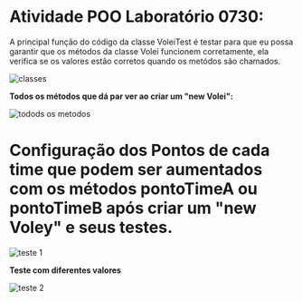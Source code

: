 # Atividade POO Laboratório 0730:
A principal função do código da classe VoleiTest é testar para que eu possa garantir que os métodos da classe 
Volei funcionem corretamente, ela verifica se os valores estão corretos quando os metódos são chamados.

![classes](https://github.com/user-attachments/assets/9911e766-94d1-4cd2-855d-e59c914a7918)

**Todos os métodos que dá par ver ao criar um "new Volei":**

![todods os metodos](https://github.com/user-attachments/assets/ec753e36-29fc-4838-afb8-ca861ebc6e9d)

# Configuração dos Pontos de cada time que podem ser aumentados com os métodos pontoTimeA ou pontoTimeB após criar um "new Voley" e seus testes.

![teste 1](https://github.com/user-attachments/assets/3a143413-b03e-47ca-a6a4-a57b20e080e1)

**Teste com diferentes valores**

![teste 2](https://github.com/user-attachments/assets/edd0874b-bfd0-4d09-9f4e-df46feaf93f7)
